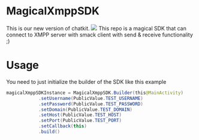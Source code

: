 # MagicalXmppSDK
This is our new version of chatkit. [![](https://www.jitpack.io/v/HamidrezaAmz/MagicalXmppSDK.svg)](https://www.jitpack.io/#HamidrezaAmz/MagicalXmppSDK)
This repo is a magical SDK that can connect to XMPP server with smack client with send &amp; receive functionality ;)

# Usage
You need to just initialize the builder of the SDK like this example

```JAVA
magicalXmppSDKInstance = MagicalXmppSDK.Builder(this@MainActivity)
            .setUsername(PublicValue.TEST_USERNAME)
            .setPassword(PublicValue.TEST_PASSWORD)
            .setDomain(PublicValue.TEST_DOMAIN)
            .setHost(PublicValue.TEST_HOST)
            .setPort(PublicValue.TEST_PORT)
            .setCallback(this)
            .build()
```
